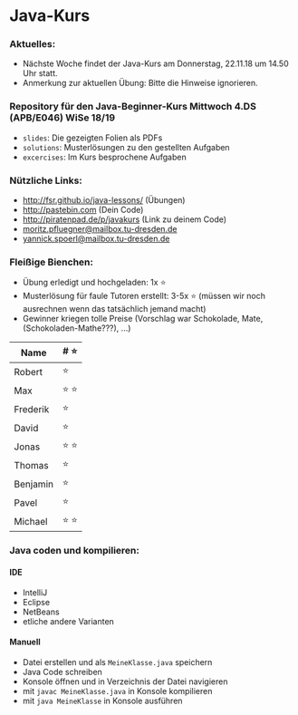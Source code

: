 # Java-Kurs

### Aktuelles: ###
- Nächste Woche findet der Java-Kurs am Donnerstag, 22.11.18 um 14.50 Uhr statt.
- Anmerkung zur aktuellen Übung: Bitte die Hinweise ignorieren.

### Repository für den Java-Beginner-Kurs Mittwoch 4.DS (APB/E046) WiSe 18/19
- `slides`: Die gezeigten Folien als PDFs
- `solutions`: Musterlösungen zu den gestellten Aufgaben</br>
- `excercises`: Im Kurs besprochene Aufgaben

### Nützliche Links:
- http://fsr.github.io/java-lessons/ (Übungen)
- http://pastebin.com (Dein Code)
- http://piratenpad.de/p/javakurs (Link zu deinem Code)
- moritz.pfluegner@mailbox.tu-dresden.de
- yannick.spoerl@mailbox.tu-dresden.de

### Fleißige Bienchen:
- Übung erledigt und hochgeladen: 1x :star:
- Musterlösung für faule Tutoren erstellt: 3-5x :star: (müssen wir noch ausrechnen wenn das tatsächlich jemand macht)
- Gewinner kriegen tolle Preise (Vorschlag war Schokolade, Mate, (Schokoladen-Mathe???), ...) 

| Name | # :star: |
|----------|---------|
| Robert | :star: |
| Max | :star: :star: |
| Frederik | :star: |
| David | :star: |
| Jonas | :star: :star: |
| Thomas | :star: |
| Benjamin | :star: |
| Pavel | :star: |
| Michael | :star: :star: |

### Java coden und kompilieren:
#### IDE
- IntelliJ
- Eclipse
- NetBeans
- etliche andere Varianten

#### Manuell
- Datei erstellen und als `MeineKlasse.java`  speichern
- Java Code schreiben
- Konsole öffnen und in Verzeichnis der Datei navigieren
- mit `javac MeineKlasse.java` in Konsole kompilieren
- mit `java MeineKlasse` in Konsole ausführen

